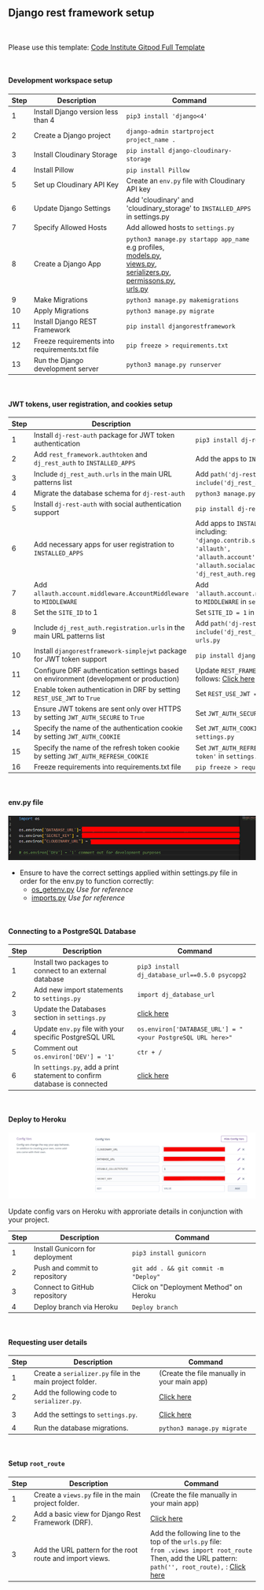 ## Django rest framework setup

<br>

Please use this template: [Code Institute Gitpod Full Template](https://github.com/Code-Institute-Org/ci-full-template)

<br>

#### Development workspace setup

| Step | Description                                                                  | Command                                          |
|------|------------------------------------------------------------------------------|--------------------------------------------------|
| 1    | Install Django version less than 4                                           | `pip3 install 'django<4'`                        |
| 2    | Create a Django project                                                      | `django-admin startproject project_name .`       |
| 3    | Install Cloudinary Storage                                                   | `pip install django-cloudinary-storage`          |
| 4    | Install Pillow                                                                | `pip install Pillow`                             |
| 5    | Set up Cloudinary API Key                                                    | Create an `env.py` file with Cloudinary API key  |
| 6    | Update Django Settings                                                       | Add 'cloudinary' and 'cloudinary_storage' to `INSTALLED_APPS` in settings.py               |
| 7    | Specify Allowed Hosts                                                        | Add allowed hosts to `settings.py`               |
| 8    | Create a Django App                                                          | `python3 manage.py startapp app_name` e.g profiles,  <br> [models.py](https://github.com/Ry-F3/doji_lite_api/blob/main/profiles/models.py), <br> [views.py](https://github.com/Ry-F3/doji_lite_api/blob/main/profiles/views.py), <br>  [serializers.py](https://github.com/Ry-F3/doji_lite_api/blob/main/profiles/serializers.py), <br>  [permissons.py](https://github.com/Ry-F3/doji_lite_api/blob/main/doji_lite_api/permissions.py), <br> [urls.py](https://github.com/Ry-F3/doji_lite_api/blob/main/profiles/urls.py)        |
| 9    | Make Migrations                                                              | `python3 manage.py makemigrations`               |
| 10   | Apply Migrations                                                             | `python3 manage.py migrate`                      |
| 11   | Install Django REST Framework                                                | `pip install djangorestframework`                |
| 12   | Freeze requirements into requirements.txt file                               | `pip freeze > requirements.txt`                  |
| 13   | Run the Django development server                                            | `python3 manage.py runserver`                    |

<br>

#### JWT tokens, user registration, and cookies setup

| Step | Description                                                                                                    | Command                                          |
|------|----------------------------------------------------------------------------------------------------------------|--------------------------------------------------|
| 1    | Install `dj-rest-auth` package for JWT token authentication                                                   | `pip3 install dj-rest-auth==2.1.9`              |
| 2    | Add `rest_framework.authtoken` and `dj_rest_auth` to `INSTALLED_APPS`                                         | Add the apps to `INSTALLED_APPS` in `settings.py`|
| 3    | Include `dj_rest_auth.urls` in the main URL patterns list                                                        | Add `path('dj-rest-auth/', include('dj_rest_auth.urls'))` to `urls.py`                                        |
| 4    | Migrate the database schema for `dj-rest-auth`                                                                  | `python3 manage.py migrate`                     |
| 5    | Install `dj-rest-auth` with social authentication support                                                       | `pip install dj-rest-auth[with_social]==5.1.0`       |
| 6    | Add necessary apps for user registration to `INSTALLED_APPS`                                                     | Add apps to `INSTALLED_APPS` in `settings.py` including:<br>`'django.contrib.sites',`<br>`'allauth',`<br>`'allauth.account',`<br>`'allauth.socialaccount',`<br>`'dj_rest_auth.registration'`|
| 7   | Add `allauth.account.middleware.AccountMiddleware` to `MIDDLEWARE`                                             | Add `'allauth.account.middleware.AccountMiddleware'` to `MIDDLEWARE` in `settings.py`|
| 8    | Set the `SITE_ID` to 1                                                                                         | Set `SITE_ID = 1` in `settings.py`              |
| 9    | Include `dj_rest_auth.registration.urls` in the main URL patterns list                                         | Add `path('dj-rest-auth/registration/', include('dj_rest_auth.registration.urls'))` to `urls.py`           |
| 10    | Install `djangorestframework-simplejwt` package for JWT token support                                           | `pip install djangorestframework-simplejwt`     |
| 11  | Configure DRF authentication settings based on environment (development or production)                         | Update `REST_FRAMEWORK` settings in `settings.py` as follows: [Click here](https://github.com/Ry-F3/doji_lite_api/blob/main/settings_tutorial/rest_framework.py)|
| 12   | Enable token authentication in DRF by setting `REST_USE_JWT` to `True`                                          | Set `REST_USE_JWT = True` in `settings.py`      |
| 13   | Ensure JWT tokens are sent only over HTTPS by setting `JWT_AUTH_SECURE` to `True`                               | Set `JWT_AUTH_SECURE = True` in `settings.py`   |
| 14   | Specify the name of the authentication cookie by setting `JWT_AUTH_COOKIE`                                      | Set `JWT_AUTH_COOKIE = 'my-app-auth'` in `settings.py`|
| 15   | Specify the name of the refresh token cookie by setting `JWT_AUTH_REFRESH_COOKIE`                                | Set `JWT_AUTH_REFRESH_COOKIE = 'my-refresh-token'` in `settings.py`: [Click here](https://github.com/Ry-F3/doji_lite_api/blob/main/settings_tutorial/jwt_token.py) |
| 16    | Freeze requirements into requirements.txt file                               | `pip freeze > requirements.txt`                  |

<br>

#### env.py file

![env.py](/media/screenshots/env.py.jpg)

* Ensure to have the correct settings applied within settings.py file in order for the env.py to function correctly:
  * [os_getenv.py](https://github.com/Ry-F3/doji_lite_api/blob/main/settings_tutorial/os_getenv.py) *Use for reference*
  * [imports.py](https://github.com/Ry-F3/doji_lite_api/blob/main/settings_tutorial/imports.py) *Use for reference*

<br>

#### Connecting to a PostgreSQL Database

| Step | Description                                                          | Command                                                |
|----------|----------------------------------------------------------------------|--------------------------------------------------------|
| 1        | Install two packages to connect to an external database              | `pip3 install dj_database_url==0.5.0 psycopg2`          |
| 2        | Add new import statements to `settings.py`                           | `import dj_database_url`                                |
| 3        | Update the Databases section in `settings.py`                        | [click here](https://github.com/Ry-F3/doji_lite_api/blob/main/settings_tutorial/database.py)                                         |
| 4        | Update `env.py` file with your specific PostgreSQL URL               | `os.environ['DATABASE_URL'] = "<your PostgreSQL URL here>"` |
| 5        | Comment out `os.environ['DEV'] = '1'`                                | `ctr + /`                                               |
| 6        | In `settings.py`, add a print statement to confirm database is connected | [click here](https://github.com/Ry-F3/doji_lite_api/blob/main/settings_tutorial/database_print_statement.py)                                         |

<br>

#### Deploy to Heroku

![config](/media/screenshots/config.jpg)

Update config vars on Heroku with approriate details in conjunction with your project.

| Step | Description                           | Command                                 |
|------|---------------------------------------|-----------------------------------------|
| 1    | Install Gunicorn for deployment       | `pip3 install gunicorn`                 |
| 2    | Push and commit to repository         | `git add . && git commit -m "Deploy"`   |
| 3    | Connect to GitHub repository          | Click on "Deployment Method" on Heroku  |
| 4    | Deploy branch via Heroku              | `Deploy branch`                  |

<br>

#### Requesting user details 

| Step | Description                                                                                                    | Command                                          |
|------|----------------------------------------------------------------------------------------------------------------|--------------------------------------------------|
| 1    | Create a `serializer.py` file in the main project folder.                                                    | (Create the file manually in your main app)                       |
| 2    | Add the following code to `serializer.py`.                                                                    | [Click here](https://github.com/Ry-F3/doji_lite_api/blob/main/doji_lite_api/serializers.py)                             |
|      |                                                                                                                |                                                   |
| 3    | Add the settings to `settings.py`.                                                                            | [Click here](https://github.com/Ry-F3/doji_lite_api/blob/main/settings_tutorial/rest_auth_serializers.py)                             |
|      |                                                                                                                |                                                   |
| 4    | Run the database migrations.                                                                                  | `python3 manage.py migrate`                      |

<br>

#### Setup <code>root_route</code>

| Step | Description                                                                                                    | Command                                          |
|------|----------------------------------------------------------------------------------------------------------------|--------------------------------------------------|
| 1    | Create a `views.py` file in the main project folder.                                                          | (Create the file manually in your main app)                       |
| 2    | Add a basic view for Django Rest Framework (DRF).                                                             | [Click here](https://github.com/Ry-F3/doji_lite_api/blob/main/doji_lite_api/views.py)                    |
| 3    | Add the URL pattern for the root route and import views.                                                      | Add the following line to the top of the `urls.py` file:<br>`from .views import root_route`<br>Then, add the URL pattern:<br>`path('', root_route),`  : [Click here](https://github.com/Ry-F3/doji_lite_api/blob/main/settings_tutorial/urls.py)                   |
